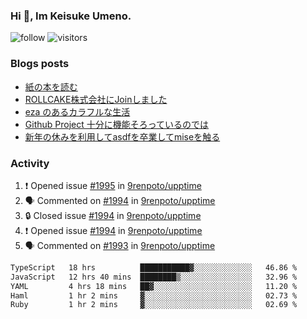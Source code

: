 ### Hi 👋, Im Keisuke Umeno.

<!--
**9renpoto/9renpoto** is a ✨ _special_ ✨ repository because its `README.md` (this file) appears on your GitHub profile.

Here are some ideas to get you started:

- 🔭 I’m currently working on ...
- 🌱 I’m currently learning ...
- 👯 I’m looking to collaborate on ...
- 🤔 I’m looking for help with ...
- 💬 Ask me about ...
- 📫 How to reach me: ...
- 😄 Pronouns: ...
- ⚡ Fun fact: ...
-->

![follow](https://img.shields.io/github/followers/9renpoto?label=Follow&style=social)
![visitors](https://komarev.com/ghpvc/?username=9renpoto&label=Profile%20views&color=0e75b6&style=flat)

### Blogs posts

<!-- BLOG-POST-LIST:START -->
- [紙の本を読む](https://9renpoto.win/entry/2024/02/25/reading-papar-book)
- [ROLLCAKE株式会社にJoinしました](https://9renpoto.win/entry/2024/02/11/join)
- [eza のあるカラフルな生活](https://9renpoto.win/entry/2024/02/01/eza)
- [Github Project 十分に機能そろっているのでは](https://9renpoto.win/entry/2024/01/14/gh-projects)
- [新年の休みを利用してasdfを卒業してmiseを触る](https://9renpoto.win/entry/2024/01/07/mise)
<!-- BLOG-POST-LIST:END -->

### Activity

<!--START_SECTION:activity-->
1. ❗ Opened issue [#1995](https://github.com/9renpoto/upptime/issues/1995) in [9renpoto/upptime](https://github.com/9renpoto/upptime)
2. 🗣 Commented on [#1994](https://github.com/9renpoto/upptime/issues/1994#issuecomment-2028532168) in [9renpoto/upptime](https://github.com/9renpoto/upptime)
3. 🔒 Closed issue [#1994](https://github.com/9renpoto/upptime/issues/1994) in [9renpoto/upptime](https://github.com/9renpoto/upptime)
4. ❗ Opened issue [#1994](https://github.com/9renpoto/upptime/issues/1994) in [9renpoto/upptime](https://github.com/9renpoto/upptime)
5. 🗣 Commented on [#1993](https://github.com/9renpoto/upptime/issues/1993#issuecomment-2028462115) in [9renpoto/upptime](https://github.com/9renpoto/upptime)
<!--END_SECTION:activity-->

<!--START_SECTION:waka-->

```txt
TypeScript   18 hrs          ███████████▓░░░░░░░░░░░░░   46.86 %
JavaScript   12 hrs 40 mins  ████████▒░░░░░░░░░░░░░░░░   32.96 %
YAML         4 hrs 18 mins   ██▓░░░░░░░░░░░░░░░░░░░░░░   11.20 %
Haml         1 hr 2 mins     ▓░░░░░░░░░░░░░░░░░░░░░░░░   02.73 %
Ruby         1 hr 2 mins     ▓░░░░░░░░░░░░░░░░░░░░░░░░   02.69 %
```

<!--END_SECTION:waka-->

